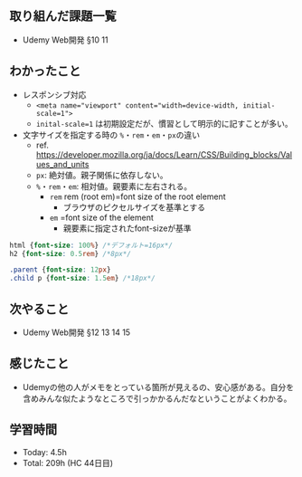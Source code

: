 ## 取り組んだ課題一覧
- Udemy Web開発 §10 11
## わかったこと
- レスポンシブ対応
  - `<meta name="viewport" content="width=device-width, initial-scale=1">`
  - `inital-scale=1` は初期設定だが、慣習として明示的に記すことが多い。
- 文字サイズを指定する時の `%`・`rem`・`em`・`px`の違い
  - ref. https://developer.mozilla.org/ja/docs/Learn/CSS/Building_blocks/Values_and_units
  - `px`: 絶対値。親子関係に依存しない。
  - `%`・`rem`・`em`: 相対値。親要素に左右される。
    - `rem` rem (root em)=font size of the root element
      - ブラウザのピクセルサイズを基準とする
    - `em` =font size of the element
      - 親要素に指定されたfont-sizeが基準
```css
html {font-size: 100%} /*デフォルト=16px*/
h2 {font-size: 0.5rem} /*8px*/

.parent {font-size: 12px}
.child p {font-size: 1.5em} /*18px*/
```
## 次やること
- Udemy Web開発 §12 13 14 15
## 感じたこと
- Udemyの他の人がメモをとっている箇所が見えるの、安心感がある。自分を含めみんな似たようなところで引っかかるんだなということがよくわかる。
## 学習時間
- Today: 4.5h 
- Total: 209h (HC 44日目)
